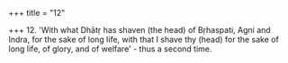 +++
title = "12"

+++
12. 'With what Dhātṛ has shaven (the head) of Bṛhaspati, Agni and Indra, for the sake of long life, with that I shave thy (head) for the sake of long life, of glory, and of welfare' - thus a second time.

